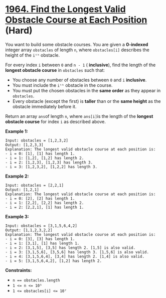# [1964. Find the Longest Valid Obstacle Course at Each Position][link] (Hard)

[link]: https://leetcode.com/problems/find-the-longest-valid-obstacle-course-at-each-position/

You want to build some obstacle courses. You are given a **0-indexed** integer array `obstacles` of
length `n`, where `obstacles[i]` describes the height of the `iᵗʰ` obstacle.

For every index `i` between `0` and `n - 1` ( **inclusive**), find the length of the **longest
obstacle course** in `obstacles` such that:

- You choose any number of obstacles between `0` and `i` **inclusive**.
- You must include the `iᵗʰ` obstacle in the course.
- You must put the chosen obstacles in the **same order** as they appear in `obstacles`.
- Every obstacle (except the first) is **taller** than or the **same height** as the obstacle
immediately before it.

Return an array `ans`of length `n`, where `ans[i]`is the length of the **longest obstacle course**
for index `i` as described above.

**Example 1:**

```
Input: obstacles = [1,2,3,2]
Output: [1,2,3,3]
Explanation: The longest valid obstacle course at each position is:
- i = 0: [1], [1] has length 1.
- i = 1: [1,2], [1,2] has length 2.
- i = 2: [1,2,3], [1,2,3] has length 3.
- i = 3: [1,2,3,2], [1,2,2] has length 3.
```

**Example 2:**

```
Input: obstacles = [2,2,1]
Output: [1,2,1]
Explanation: The longest valid obstacle course at each position is:
- i = 0: [2], [2] has length 1.
- i = 1: [2,2], [2,2] has length 2.
- i = 2: [2,2,1], [1] has length 1.
```

**Example 3:**

```
Input: obstacles = [3,1,5,6,4,2]
Output: [1,1,2,3,2,2]
Explanation: The longest valid obstacle course at each position is:
- i = 0: [3], [3] has length 1.
- i = 1: [3,1], [1] has length 1.
- i = 2: [3,1,5], [3,5] has length 2. [1,5] is also valid.
- i = 3: [3,1,5,6], [3,5,6] has length 3. [1,5,6] is also valid.
- i = 4: [3,1,5,6,4], [3,4] has length 2. [1,4] is also valid.
- i = 5: [3,1,5,6,4,2], [1,2] has length 2.
```

**Constraints:**

- `n == obstacles.length`
- `1 <= n <= 10⁵`
- `1 <= obstacles[i] <= 10⁷`
